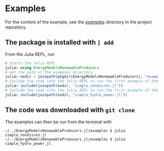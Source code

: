 # Examples

For the content of the example, see the *[examples](https://gitlab.sintef.no/clean_export/EnergyModelsRenewableProducers.jl/-/tree/main/examples)* directory in the project repository.

## The package is installed with `] add`

From the Julia REPL, run

```julia
# Starts the Julia REPL
julia> using EnergyModelsRenewableProducers
# Get the path of the examples directory
julia> exdir = joinpath(pkgdir(EnergyModelsRenewableProducers), "examples")
# Include the code into the Julia REPL to run the first example of the NonDisRes node
julia> include(joinpath(exdir, "simple_nondisres.jl"))
# Include the code into the Julia REPL to run the first example of the Hydropower node
julia> include(joinpath(exdir, "simple_hydro_power.jl"))
```

## The code was downloaded with `git clone`

The examples can then be run from the terminal with

```shell script
~/../EnergyModelsRenewableProducers.jl/examples $ julia simple_nondisres.jl
~/../EnergyModelsRenewableProducers.jl/examples $ julia simple_hydro_power.jl
```
